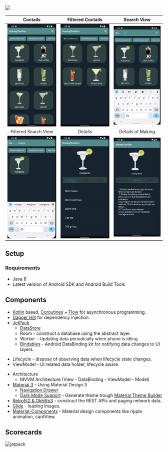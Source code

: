  <div id="top"></div>


<a href="https://www.android.com"><img src="https://img.shields.io/badge/Android-02303A.svg?style=for-the-badge&logo=android&logoColor=dark"></a>




| Coctails | Filtered Coctails |  Search View
|:-:|:-:|:-:|
| ![1](app/src/main/res/drawable/images1.png) | ![2](app/src/main/res/drawable/images2.png) | ![3](app/src/main/res/drawable/images3.png)
| Filtered Search View | Details |  Details of Making | Settings
| ![5](app/src/main/res/drawable/images4.png) | ![6](app/src/main/res/drawable/images5.png) | ![7](app/src/main/res/drawable/images6.png)











## Setup

### Requirements

- Java 8
- Latest version of Android SDK and Android Build Tools



## Components

* [Kotlin](https://kotlinlang.org/) based, [Coroutines](https://github.com/Kotlin/kotlinx.coroutines) + [Flow](https://kotlin.github.io/kotlinx.coroutines/kotlinx-coroutines-core/kotlinx.coroutines.flow/) for asynchronous programming.
* [Dagger Hilt](https://dagger.dev/hilt/) for dependency injection.
* [JetPack](https://developer.android.com/jetpack)
    + [DataStore]()
    + Room - construct a database using the abstract layer.
    + Worker - Updating data periodically when phone is idling
    + [Bindables](https://github.com/skydoves/bindables) - Android DataBinding kit for notifying data changes to UI layers.
+ Lifecycle - dispose of observing data when lifecycle state changes.
+ ViewModel - UI related data holder, lifecycle aware.
* Architecture
    + MVVM Architecture (View - DataBinding - ViewModel - Model)
* [Material 3](https://m3.material.io/) - Using Material Design 3
    + [Navigation Drawer](https://material.io/components/app-bars-bottom)
    + [Dark Mode Support](https://developer.android.com/guide/topics/ui/look-and-feel/darktheme) - Generate theme trough [Material Theme Builder](https://material-foundation.github.io/material-theme-builder/#/dynamic)
* [Retrofit2 & OkHttp3](https://github.com/square/retrofit) - construct the REST APIs and paging network data.
* [Glide](https://github.com/bumptech/glide) - loading images.
* [Material-Components](https://github.com/material-components/material-components-android) - Material design components like ripple animation, cardView.


## Scorecards


![jetpack](images/jetpack.png)





